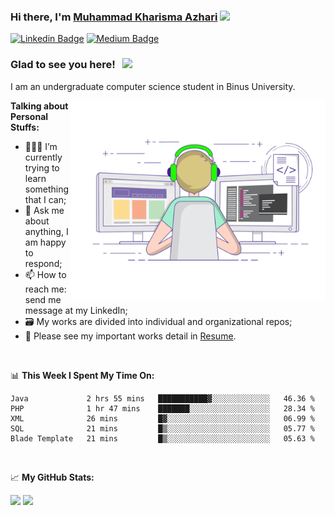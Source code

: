 ### Hi there, I'm <a href="#" target="_blank">Muhammad Kharisma Azhari</a> <img src="https://media.giphy.com/media/hvRJCLFzcasrR4ia7z/giphy.gif" width="25px">

[![Linkedin Badge](https://img.shields.io/badge/-LinkedIn-0e76a8?style=flat-square&logo=Linkedin&logoColor=white)](https://linkedin.com/in/muazhari) 
[![Medium Badge](https://img.shields.io/badge/medium-%2312100E.svg?&style=for-square&logo=medium&logoColor=white)](https://muazhari.medium.com/)

### Glad to see you here! &nbsp; ![](https://visitor-badge.glitch.me/badge?page_id=muazhari.muazhari)

I am an undergraduate computer science student in Binus University. 

<img align="right" alt="GIF" src="https://github.com/muazhari/muazhari/blob/main/coding.gif?raw=true" width="408" height="318" />
  

**Talking about Personal Stuffs:**

- 👨🏻‍💻 I’m currently trying to learn something that I can;
- 💬 Ask me about anything, I am happy to respond;
- 📫 How to reach me: send me message at my LinkedIn;
- 🗃️ My works are divided into individual and organizational repos;
- 📝 Please see my important works detail in [Resume](#).

</br>

📊 **This Week I Spent My Time On:**
<!--START_SECTION:waka-->
```text
Java             2 hrs 55 mins   ███████████▓░░░░░░░░░░░░░   46.36 % 
PHP              1 hr 47 mins    ███████░░░░░░░░░░░░░░░░░░   28.34 % 
XML              26 mins         █▓░░░░░░░░░░░░░░░░░░░░░░░   06.99 % 
SQL              21 mins         █▒░░░░░░░░░░░░░░░░░░░░░░░   05.77 % 
Blade Template   21 mins         █▒░░░░░░░░░░░░░░░░░░░░░░░   05.63 % 
```
<!--END_SECTION:waka-->

</br>

📈 **My GitHub Stats:**

<p>
  <img height="180em" src="https://github-readme-stats.vercel.app/api?username=muazhari&show_icons=true&hide_border=true&&count_private=true&include_all_commits=true" />
  <img height="180em" src="https://github-readme-stats.vercel.app/api/top-langs/?username=muazhari&&hide_border=true&layout=compact&langs_count=8"/>
</p>
